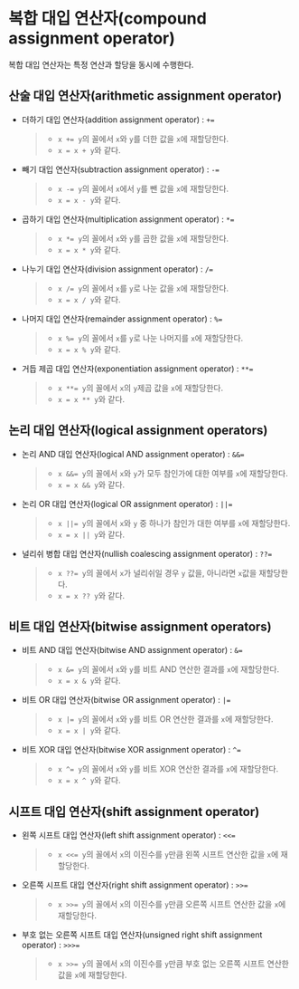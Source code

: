 # 복합 대입 연산자(compound assignment operator)

복합 대입 연산자는 특정 연산과 할당을 동시에 수행한다.

## 산술 대입 연산자(arithmetic assignment operator)

- 더하기 대입 연산자(addition assignment operator) : `+=`

  > - `x += y`의 꼴에서 `x`와 `y`를 더한 값을 `x`에 재할당한다.
  > - `x = x + y`와 같다.

- 빼기 대입 연산자(subtraction assignment operator) : `-=`

  > - `x -= y`의 꼴에서 `x`에서 `y`를 뺀 값을 `x`에 재할당한다.
  > - `x = x - y`와 같다.

- 곱하기 대입 연산자(multiplication assignment operator) : `*=`

  > - `x *= y`의 꼴에서 `x`와 `y`를 곱한 값을 `x`에 재할당한다.
  > - `x = x * y`와 같다.

- 나누기 대입 연산자(division assignment operator) : `/=`

  > - `x /= y`의 꼴에서 `x`를 `y`로 나눈 값을 `x`에 재할당한다.
  > - `x = x / y`와 같다.

- 나머지 대입 연산자(remainder assignment operator) : `%=`

  > - `x %= y`의 꼴에서 `x`를 `y`로 나눈 나머지를 `x`에 재할당한다.
  > - `x = x % y`와 같다.

- 거듭 제곱 대입 연산자(exponentiation assignment operator) : `**=`

  > - `x **= y`의 꼴에서 `x`의 `y`제곱 값을 `x`에 재할당한다.
  > - `x = x ** y`와 같다.

## 논리 대입 연산자(logical assignment operators)


- 논리 AND 대입 연산자(logical AND assignment operator) : `&&=`

  > - `x &&= y`의 꼴에서 `x`와 `y`가 모두 참인가에 대한 여부를 `x`에 재할당한다.
  > - `x = x && y`와 같다.

- 논리 OR 대입 연산자(logical OR assignment operator)  : `||=`

  > - `x ||= y`의 꼴에서 `x`와 `y` 중 하나가 참인가 대한 여부를 `x`에 재할당한다.
  > - `x = x || y`와 같다.

- 널리쉬 병합 대입 연산자(nullish coalescing assignment operator) : `??=`

  > - `x ??= y`의 꼴에서 `x`가 널리쉬일 경우 `y` 값을, 아니라면 `x`값을 재할당한다.
  > - `x = x ?? y`와 같다.

## 비트 대입 연산자(bitwise assignment operators)


- 비트 AND 대입 연산자(bitwise AND assignment operator) : `&=`

  > - `x &= y`의 꼴에서 `x`와 `y`를 비트 AND 연산한 결과를 `x`에 재할당한다.
  > - `x = x & y`와 같다.

- 비트 OR 대입 연산자(bitwise OR assignment operator) : `|=`

  > - `x |= y`의 꼴에서 `x`와 `y`를 비트 OR 연산한 결과를 `x`에 재할당한다.
  > - `x = x | y`와 같다.

- 비트 XOR 대입 연산자(bitwise XOR assignment operator) : `^=`

  > - `x ^= y`의 꼴에서 `x`와 `y`를 비트 XOR 연산한 결과를 `x`에 재할당한다.
  > - `x = x ^ y`와 같다.

## 시프트 대입 연산자(shift assignment operator)

- 왼쪽 시프트 대입 연산자(left shift assignment operator) : `<<=`

  > - `x <<= y`의 꼴에서 `x`의 이진수를 `y`만큼 왼쪽 시프트 연산한 값을 `x`에 재할당한다.

- 오른쪽 시프트 대입 연산자(right shift assignment operator) : `>>=`

  > - `x >>= y`의 꼴에서 `x`의 이진수를 `y`만큼 오른쪽 시프트 연산한 값을 `x`에 재할당한다.

- 부호 없는 오른쪽 시프트 대입 연산자(unsigned right shift assignment operator) : 
`>>>=`
  > - `x >>= y`의 꼴에서 `x`의 이진수를 `y`만큼 부호 없는 오른쪽 시프트 연산한 값을 `x`에 재할당한다.
